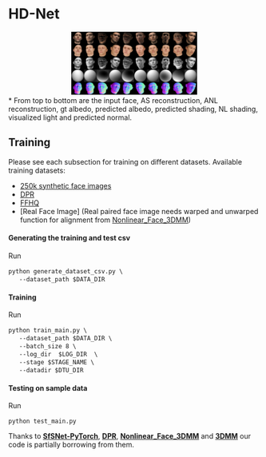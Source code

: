# HD-Net

<center><img src="data/results/_img3.png " width="50%"></center>
* From top to bottom are the input face, AS reconstruction, ANL reconstruction, gt albedo, predicted albedo, predicted shading, NL shading, visualized light and predicted normal.

## Training
Please see each subsection for training on different datasets. Available training datasets:

* [250k synthetic face images](https://drive.google.com/file/d/1UQONt9Usk3PKztSIoXeNUEUqD5s6z69e/view?usp=sharing)
* [DPR](https://drive.google.com/drive/folders/10luekF8vV5vo2GFYPRCe9Rm2Xy2DwHkT?usp=sharing)
* [FFHQ](https://drive.google.com/drive/folders/1u2xu7bSrWxrbUxk-dT-UvEJq8IjdmNTP) 
* [Real Face Image] (Real paired face image needs warped and unwarped function for alignment from [Nonlinear_Face_3DMM](https://github.com/tranluan/Nonlinear_Face_3DMM))

#### Generating the training and test csv
Run
```
python generate_dataset_csv.py \
   --dataset_path $DATA_DIR
```
#### Training

Run
```
python train_main.py \
   --dataset_path $DATA_DIR \
   --batch_size 8 \
   --log_dir  $LOG_DIR  \
   --stage $STAGE_NAME \
   --datadir $DTU_DIR
```

#### Testing on sample data

Run
```
python test_main.py 
```

Thanks to [**SfSNet-PyTorch**](https://github.com/bhushan23/SfSNet-PyTorch), [**DPR**](https://github.com/zhhoper/DPR), [**Nonlinear_Face_3DMM**](https://github.com/tranluan/Nonlinear_Face_3DMM) and [**3DMM**](https://github.com/MichaelMure/3DMM) our code is partially borrowing from them.

